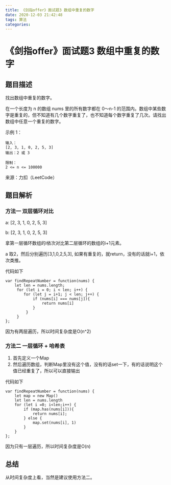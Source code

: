 ```yaml
---
title: 《剑指offer》面试题3 数组中重复的数字
date: 2020-12-03 21:42:48
tags: 算法
categories:
---
```


# 《剑指offer》面试题3 数组中重复的数字

## 题目描述


找出数组中重复的数字。

在一个长度为 n 的数组 nums 里的所有数字都在 0～n-1 的范围内。数组中某些数字是重复的，但不知道有几个数字重复了，也不知道每个数字重复了几次。请找出数组中任意一个重复的数字。

示例 1：

```
输入：
[2, 3, 1, 0, 2, 5, 3]
输出：2 或 3

限制：
2 <= n <= 100000

```

来源：力扣（LeetCode）


## 题目解析

### 方法一  双层循环对比

a:  [2, 3, 1, 0, 2, 5, 3]

b:  [2, 3, 1, 0, 2, 5, 3]

拿第一层循环数组的i依次对比第二层循环的数组的i+1元素。

a 取2，然后分别遍历[3,1,0,2,5,3], 如果有重复的，就return，没有的话就i+1，依次类推。

代码如下

```
var findRepeatNumber = function(nums) {
  	let len = nums.length;
 	 for (let i = 0; i < len; i++) {
  		for (let j = i+1; j < len; j++) {
  			if (nums[i] === nums[j]){
  				return nums[i]
  			}
  	 	 }
	 }
};
```

因为有两层遍历，所以时间复杂度是O(n^2)

### 方法二 一层循环 + 哈希表

1. 首先定义一个Map
2. 然后遍历数组，判断Map里没有这个值，没有的话set一下，有的话说明这个值已经重复了，所以可以直接输出

代码如下

```
var findRepeatNumber = function(nums) {
    let map = new Map()
    let len = nums.length
    for (let i =0; i<len;i++) {
        if (map.has(nums[i])){
            return nums[i];
        } else {
            map.set(nums[i], 1)
        }
    }
};
```

因为只有一层遍历，所以时间复杂度是O(n)

## 总结

从时间复杂度上看，当然是建议使用方法二。


